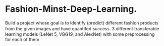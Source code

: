 # Fashion-Minst-Deep-Learning.
Build a project whose goal is to identify (predict) diﬀerent fashion products
from the given images and have quantifed success. 3 diﬀerent transferable learning models (LeNet 5, VGG19, and
AlexNet) with some preprocessing for each of them
